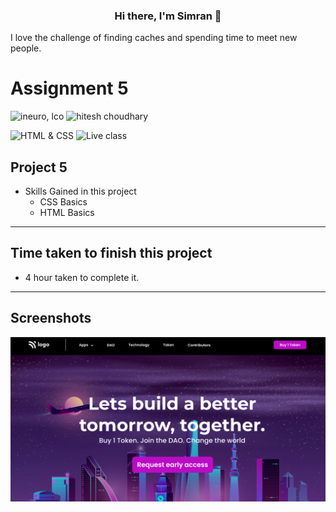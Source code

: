 <h3 align="center">
Hi there, I'm Simran</a> 👋
</h3>

 I love the challenge of finding caches and spending time to meet new people. 


# Assignment 5

![ineuro, lco](https://img.shields.io/badge/iNeuron-LCO-blue)
![hitesh choudhary](https://img.shields.io/badge/Hitesh--Choudhary-Full--stack--JS--bootcamp-red)

![HTML & CSS](https://img.shields.io/badge/HTML-CSS-orange)
![Live class](https://img.shields.io/badge/LIVE--CLASS-PROJECT--5-lightgrey)



## Project 5

-   Skills Gained in this project
    -  CSS Basics
    -  HTML Basics 

---

## Time taken to finish this project

-   4 hour taken to complete it.
---

## Screenshots
  <img src="./thumbnail.png" alt="brand-logo" />

